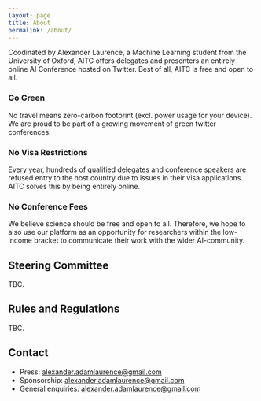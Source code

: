 ```yaml
---
layout: page
title: About
permalink: /about/
---
```

Coodinated by Alexander Laurence, a Machine Learning student from the University of Oxford, AITC offers delegates and presenters an entirely online AI Conference hosted on Twitter. Best of all, AITC is free and open to all.

### Go Green

No travel means zero-carbon footprint (excl. power usage for your device). We are proud to be part of a growing movement of green twitter conferences.

### No Visa Restrictions

Every year, hundreds of qualified delegates and conference speakers are refused entry to the host country due to issues in their visa applications. AITC solves this by being entirely online. 

### No Conference Fees

We believe science should be free and open to all. Therefore, we hope to also use our platform as an opportunity for researchers within the low-income bracket to communicate their work with the wider AI-community.

## Steering Committee

TBC.

## Rules and Regulations

TBC.

## Contact

* Press: alexander.adamlaurence@gmail.com
* Sponsorship: alexander.adamlaurence@gmail.com
* General enquiries: alexander.adamlaurence@gmail.com
